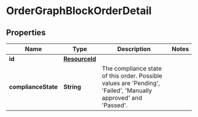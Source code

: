 

# OrderGraphBlockOrderDetail


## Properties

Name | Type | Description | Notes
------------ | ------------- | ------------- | -------------
**id** | [**ResourceId**](ResourceId.md) |  | 
**complianceState** | **String** | The compliance state of this order. Possible values are &#39;Pending&#39;, &#39;Failed&#39;, &#39;Manually approved&#39; and &#39;Passed&#39;. | 



